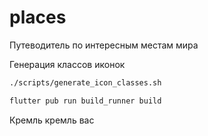# places

Путеводитель по интересным местам мира

Генерация классов иконок

```bash
./scripts/generate_icon_classes.sh 
```

```bash
flutter pub run build_runner build
```


Кремль
кремль
вас